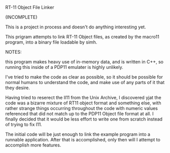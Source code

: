 RT-11 Object File Linker

(INCOMPLETE)

This is a project in process and doesn't do anything interesting yet.


This prigram attempts to link RT-11 Object files, as created by the
macro11 program, into a binary file loadable by simh.


NOTES:

this program makes heavy use of in-memory data, and is written in C++,
so running this inside of a PDP11 emulater is highly unlikely.

I've tried to make the code as clear as possible, so it should be
possible for normal humans to understand the code, and make use of any
parts of it that they desire.

Having tried to reserect the ll11 from the Unix Archive, I discovered
yjat the code was a bizarre mixture of RT11 object format and something
 else, with rather strange things occurring throughout the code with
numeric values referenced that did not match up to the PDP11 Object
file format at all. I finally decided that it would be less effort to
write one from scratch instead of trying to fix l11.

The initial code will be just enough to link the example program into
a runnable application. After that is accomplished, only then will I
attempt to accomplish more features.

